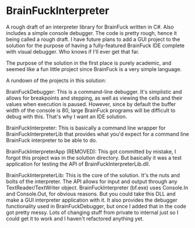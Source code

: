 # BrainFuckInterpreter
A rough draft of an interpreter library for BrainFuck written in C#. Also includes a simple console debugger.
The code is pretty rough, hence it being called a rough draft. I have future plans to add a GUI project to the solution for the
purpose of having a fully-featured BrainFuck IDE complete with visual debugger. Who knows if I'll ever get that far.

The purpose of the solution in the first place is purely academic, and seemed like a fun little project since BrainFuck
is a very simple language.

A rundown of the projects in this solution:

BrainFuckDebugger:
This is a command-line debugger. It's simplistic and allows for breakpoints and stepping, as well as viewing
the cells and their values when execution is paused. However, since by default the buffer width of the console is 80,
large BrainFuck programs will be difficult to debug with this. That's why I want an IDE solution.

BrainFuckInterpreter:
This is basically a command line wrapper for BrainFuckInterpreterLib that provides what you'd expect for a command line
BrainFuck interpreter to be able to do.

BrainFuckInterpreterApp (REMOVED):
This got committed by mistake, I forgot this project was in the solution directory. But basically it was a test application
for testing the API of BrainFuckInterpreterLib.dll.

BrainFuckInterpreterLib:
This is the core of the solution. It's the nuts and bolts of the interpreter. The API allows for input and output through any TextReader/TextWriter object. BrainFuckInterpreter (bf.exe) uses Console.In and Console.Out, for obvious reasons. But you could
take this DLL and make a GUI interpreter application with it. It also provides the debugger functionality used in
BrainFuckDebugger, but once I added that in the code got pretty messy. Lots of changing stuff from private to internal just
so I could get it to work and I haven't refactored anything yet.

